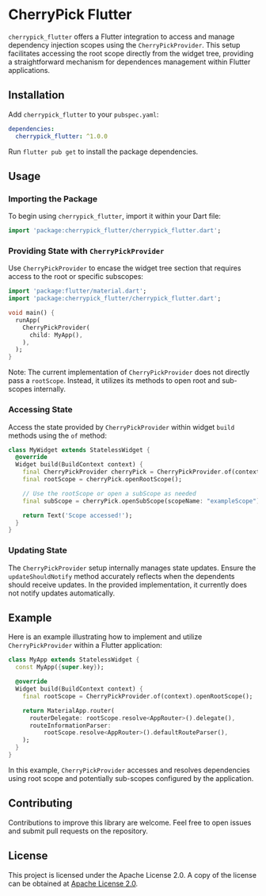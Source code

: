 # CherryPick Flutter

`cherrypick_flutter` offers a Flutter integration to access and manage dependency injection scopes using the `CherryPickProvider`. This setup facilitates accessing the root scope directly from the widget tree, providing a straightforward mechanism for dependences management within Flutter applications.

## Installation

Add `cherrypick_flutter` to your `pubspec.yaml`:

```yaml
dependencies:
  cherrypick_flutter: ^1.0.0
```

Run `flutter pub get` to install the package dependencies.

## Usage

### Importing the Package

To begin using `cherrypick_flutter`, import it within your Dart file:

```dart
import 'package:cherrypick_flutter/cherrypick_flutter.dart';
```

### Providing State with `CherryPickProvider`

Use `CherryPickProvider` to encase the widget tree section that requires access to the root or specific subscopes:

```dart
import 'package:flutter/material.dart';
import 'package:cherrypick_flutter/cherrypick_flutter.dart';

void main() {
  runApp(
    CherryPickProvider(
      child: MyApp(),
    ),
  );
}
```

Note: The current implementation of `CherryPickProvider` does not directly pass a `rootScope`. Instead, it utilizes its methods to open root and sub-scopes internally.

### Accessing State

Access the state provided by `CherryPickProvider` within widget `build` methods using the `of` method:

```dart
class MyWidget extends StatelessWidget {
  @override
  Widget build(BuildContext context) {
    final CherryPickProvider cherryPick = CherryPickProvider.of(context);
    final rootScope = cherryPick.openRootScope();

    // Use the rootScope or open a subScope as needed
    final subScope = cherryPick.openSubScope(scopeName: "exampleScope");

    return Text('Scope accessed!');
  }
}
```

### Updating State

The `CherryPickProvider` setup internally manages state updates. Ensure the `updateShouldNotify` method accurately reflects when the dependents should receive updates. In the provided implementation, it currently does not notify updates automatically.

## Example

Here is an example illustrating how to implement and utilize `CherryPickProvider` within a Flutter application:

```dart
class MyApp extends StatelessWidget {
  const MyApp({super.key});

  @override
  Widget build(BuildContext context) {
    final rootScope = CherryPickProvider.of(context).openRootScope();

    return MaterialApp.router(
      routerDelegate: rootScope.resolve<AppRouter>().delegate(),
      routeInformationParser:
          rootScope.resolve<AppRouter>().defaultRouteParser(),
    );
  }
}
```

In this example, `CherryPickProvider` accesses and resolves dependencies using root scope and potentially sub-scopes configured by the application.

## Contributing

Contributions to improve this library are welcome. Feel free to open issues and submit pull requests on the repository.

## License

This project is licensed under the Apache License 2.0. A copy of the license can be obtained at [Apache License 2.0](https://www.apache.org/licenses/LICENSE-2.0).